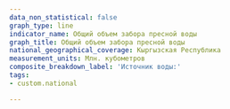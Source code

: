 ```yaml
---
data_non_statistical: false
graph_type: line
indicator_name: Общий объем забора пресной воды
graph_title: Общий объем забора пресной воды
national_geographical_coverage: Кыргызская Республика
measurement_units: Млн. кубометров
composite_breakdown_label: 'Источник воды:'
tags:
- custom.national

---
```

